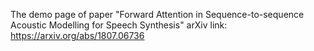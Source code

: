 The demo page of paper "Forward Attention in Sequence-to-sequence Acoustic Modelling for Speech Synthesis"
arXiv link:
https://arxiv.org/abs/1807.06736
